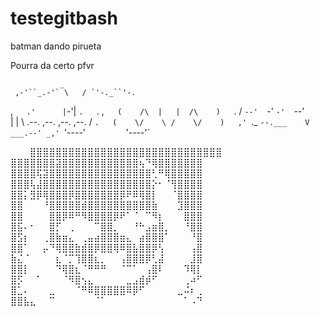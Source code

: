 # testegitbash


batman dando pirueta



Pourra da certo pfvr




               _
     ,-'``_.-'` \   / `'-._``'-.
   ,`   .'      |`-'|      `.   `.
 ,`    (    /\  |   |  /\    )    `.
/       `--'  `-'   `-'  `--'       \
|                                   |
\      .--.  ,--.   ,--.  ,--.      /
 `.   (    \/    \ /    \/    )   ,'
   `._ `--.___    V    ___.--' _,'
      `'----'`         `'----'`

⠀⠀⠀⣿⣿⣿⣿⣿⣿⣿⣿⣿⣿⣿⣿⣿⣿⣿⣿⣿⣿⣿⣿⣿⣿⣿⣿⣿⣿⣿⣿⣿⣿
⣿⣿⣿⣿⣿⣿⣿⣽⣿⣿⣿⣿⣿⣿⣿⣿⣿⣿⣿⣿⢦⠙⢿⣿⣿⣿⣿⣿⣿⣿
⣿⣿⣿⣿⢯⣽⣿⣿⣿⣿⣿⣿⣿⣿⣿⣿⣿⣿⣿⣿⣿⣿⢃⠛⢿⣿⣿⣿⣿⣿
⣿⣿⣿⢧⣼⣿⣿⣿⣿⣿⣿⣿⣿⣿⣿⣿⣿⣿⣿⣿⣿⣿⡕⠂⠈⢻⣿⣿⣿⣿
⣿⣿⡅⣻⡿⢿⣿⣿⣿⡿⣿⣿⣿⣿⣿⣿⣿⡿⠟⠿⢿⣿⡇⠀⠀⠈⣿⣿⣿⣿
⣿⣿⠀⠀⠀⠘⣿⣿⣿⣿⣿⣾⣿⣿⣿⣿⣿⣿⣿⣿⣿⣿⣷⠀⠀⠀⣹⣿⣿⣿
⣿⣿⠀⠀⠀⠀⣿⣿⡿⠿⠛⠻⣿⣿⣿⣿⡿⠟⠁⠈⠀⠉⠻⡆⠀⠀⠀⣿⣿⣿
⣿⣯⠄⠂⠀⠀⣿⡋⠀⢀⠀⠀⠀⠉⣿⣿⡀⠀⠀⠘⠓⣠⣶⣿⡀⠀⠀⠘⣿⣿
⣿⣫⡆⠀⠀⢀⣿⣷⣶⣄⠀⢀⣤⣴⣿⣿⣿⣶⣄⠀⣴⣿⣿⣿⠁⠀⠀⠀⠘⣿
⣿⣿⠁⠀⠀⡤⠙⢿⣿⣿⣷⣾⣿⡿⣿⣿⢿⠿⣿⣧⣿⣿⡿⢣⠀⠀⠀⠀⢠⣿
⣷⣌⠈⠀⠀⠀⠀⣆⠈⡉⢹⣿⣿⣆⡀⠀⠀⢠⣿⣿⣿⡿⢃⣼⠀⠀⠀⠀⣸⣿
⣿⣿⡇⠀⠀⠀⠀⠙⢿⣿⣆⠈⠛⠛⠛⠀⠀⠈⠉⠁⠀⢠⣿⠇⠀⠀⠀⠹⢿⡇
⣿⡫⠀⠀⠁⠀⠀⠀⠈⠻⣿⢢⣄⠀⠀⠀⠀⠀⣀⣠⣾⡾⠋⠀⠀⠀⠀⢀⠴⠋
⣿⣁⠄⠀⠀⠀⣀⠀⠀⠀⠈⠛⠿⣿⣿⣿⣿⣿⠿⡿⠋⠀⠀⠀⠀⠀⣀⠬⠆⢀
⣿⣿⣧⣄⠀⠀⠉⠀⠀⠀⠀⠀⠀⠈⠁⠀⠀⠀⠀⠀⠀⠀⠀⠀⠀⠀⠀⠁⠠⠙
